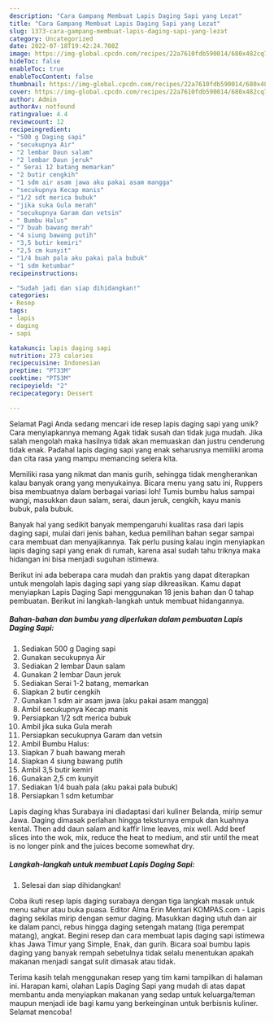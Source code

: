 ```yaml
---
description: "Cara Gampang Membuat Lapis Daging Sapi yang Lezat"
title: "Cara Gampang Membuat Lapis Daging Sapi yang Lezat"
slug: 1373-cara-gampang-membuat-lapis-daging-sapi-yang-lezat
category: Uncategorized
date: 2022-07-18T19:42:24.708Z
image: https://img-global.cpcdn.com/recipes/22a7610fdb590014/680x482cq70/lapis-daging-sapi-foto-resep-utama.jpg
hideToc: false
enableToc: true
enableTocContent: false
thumbnail: https://img-global.cpcdn.com/recipes/22a7610fdb590014/680x482cq70/lapis-daging-sapi-foto-resep-utama.jpg
cover: https://img-global.cpcdn.com/recipes/22a7610fdb590014/680x482cq70/lapis-daging-sapi-foto-resep-utama.jpg
author: Admin
authorAv: notfound
ratingvalue: 4.4
reviewcount: 12
recipeingredient:
- "500 g Daging sapi"
- "secukupnya Air"
- "2 lembar Daun salam"
- "2 lembar Daun jeruk"
- " Serai 12 batang memarkan"
- "2 butir cengkih"
- "1 sdm air asam jawa aku pakai asam mangga"
- "secukupnya Kecap manis"
- "1/2 sdt merica bubuk"
- "jika suka Gula merah"
- "secukupnya Garam dan vetsin"
- " Bumbu Halus"
- "7 buah bawang merah"
- "4 siung bawang putih"
- "3,5 butir kemiri"
- "2,5 cm kunyit"
- "1/4 buah pala aku pakai pala bubuk"
- "1 sdm ketumbar"
recipeinstructions:

- "Sudah jadi dan siap dihidangkan!"
categories:
- Resep
tags:
- lapis
- daging
- sapi

katakunci: lapis daging sapi 
nutrition: 273 calories
recipecuisine: Indonesian
preptime: "PT33M"
cooktime: "PT53M"
recipeyield: "2"
recipecategory: Dessert

---
```



Selamat Pagi Anda sedang mencari ide resep lapis daging sapi yang unik? Cara menyiapkannya memang Agak tidak susah dan tidak juga mudah. Jika salah mengolah maka hasilnya tidak akan memuaskan dan justru cenderung tidak enak. Padahal lapis daging sapi yang enak seharusnya memiliki aroma dan cita rasa yang mampu memancing selera kita.


Memiliki rasa yang nikmat dan manis gurih, sehingga tidak mengherankan kalau banyak orang yang menyukainya. Bicara menu yang satu ini, Ruppers bisa membuatnya dalam berbagai variasi loh! Tumis bumbu halus sampai wangi, masukkan daun salam, serai, daun jeruk, cengkih, kayu manis bubuk, pala bubuk.

Banyak hal yang sedikit banyak mempengaruhi kualitas rasa dari lapis daging sapi, mulai dari jenis bahan, kedua pemilihan bahan segar sampai cara membuat dan menyajikannya. Tak perlu pusing kalau ingin menyiapkan lapis daging sapi yang enak di rumah, karena asal sudah tahu triknya maka hidangan ini bisa menjadi suguhan istimewa.


Berikut ini ada beberapa cara mudah dan praktis yang dapat diterapkan untuk mengolah lapis daging sapi yang siap dikreasikan. Kamu dapat menyiapkan Lapis Daging Sapi menggunakan 18 jenis bahan dan 0 tahap pembuatan. Berikut ini langkah-langkah untuk membuat hidangannya.

<!--inarticleads1-->

##### Bahan-bahan dan bumbu yang diperlukan dalam pembuatan Lapis Daging Sapi:

1. Sediakan 500 g Daging sapi
1. Gunakan secukupnya Air
1. Sediakan 2 lembar Daun salam
1. Gunakan 2 lembar Daun jeruk
1. Sediakan  Serai 1-2 batang, memarkan
1. Siapkan 2 butir cengkih
1. Gunakan 1 sdm air asam jawa (aku pakai asam mangga)
1. Ambil secukupnya Kecap manis
1. Persiapkan 1/2 sdt merica bubuk
1. Ambil jika suka Gula merah
1. Persiapkan secukupnya Garam dan vetsin
1. Ambil  Bumbu Halus:
1. Siapkan 7 buah bawang merah
1. Siapkan 4 siung bawang putih
1. Ambil 3,5 butir kemiri
1. Gunakan 2,5 cm kunyit
1. Sediakan 1/4 buah pala (aku pakai pala bubuk)
1. Persiapkan 1 sdm ketumbar


Lapis daging khas Surabaya ini diadaptasi dari kuliner Belanda, mirip semur Jawa. Daging dimasak perlahan hingga teksturnya empuk dan kuahnya kental. Then add daun salam and kaffir lime leaves, mix well. Add beef slices into the wok, mix, reduce the heat to medium, and stir until the meat is no longer pink and the juices become somewhat dry. 

<!--inarticleads2-->

##### Langkah-langkah untuk membuat Lapis Daging Sapi:


1. Selesai dan siap dihidangkan!

Coba ikuti resep lapis daging surabaya dengan tiga langkah masak untuk menu sahur atau buka puasa. Editor Alma Erin Mentari KOMPAS.com - Lapis daging sekilas mirip dengan semur daging. Masukkan daging utuh dan air ke dalam panci, rebus hingga daging setengah matang (tiga perempat matang), angkat. Begini resep dan cara membuat lapis daging sapi istimewa khas Jawa Timur yang Simple, Enak, dan gurih. Bicara soal bumbu lapis daging yang banyak rempah sebetulnya tidak selalu menentukan apakah makanan menjadi sangat sulit dimasak atau tidak. 

Terima kasih telah menggunakan resep yang tim kami tampilkan di halaman ini. Harapan kami, olahan Lapis Daging Sapi yang mudah di atas dapat membantu anda menyiapkan makanan yang sedap untuk keluarga/teman maupun menjadi ide bagi kamu yang berkeinginan untuk berbisnis kuliner. Selamat mencoba!
